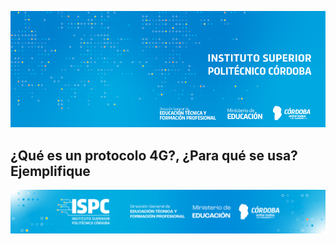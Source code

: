 ![Presentacion](/assets/BannerISPC.png)

## ¿Qué es un protocolo 4G?, ¿Para qué se usa? Ejemplifique 

![Final](/assets/Curso%20ISPC%20final.png)